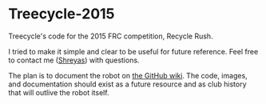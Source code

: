 # Treecycle-2015

Treecycle's code for the 2015 FRC competition, Recycle Rush.

I tried to make it simple and clear to be useful for future reference. Feel free to contact me ([Shreyas](https://github.com/anubiann00b)) with questions.

The plan is to document the robot on [the GitHub wiki](https://github.com/SaintsRobotics/FRC-2015/wiki). The code, images, and documentation should exist as a future resource and as club history that will outlive the robot itself.
